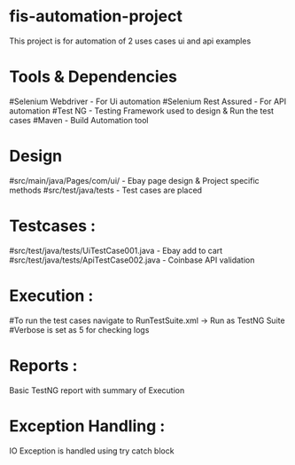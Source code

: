 # fis-automation-project
This project is for automation of 2 uses cases ui and api examples

# Tools & Dependencies
#Selenium Webdriver - For Ui automation
#Selenium Rest Assured  - For API automation
#Test NG - Testing Framework used to design & Run the test cases
#Maven - Build Automation tool

# Design
#src/main/java/Pages/com/ui/ - Ebay page design & Project specific methods
#src/test/java/tests - Test cases are placed

# Testcases :

#src/test/java/tests/UiTestCase001.java - Ebay add to cart  
#src/test/java/tests/ApiTestCase002.java - Coinbase API validation

# Execution :
#To run the test cases navigate to  RunTestSuite.xml -> Run as TestNG Suite
#Verbose is set as 5 for checking logs


# Reports :
Basic TestNG report with summary of Execution

# Exception Handling :
IO Exception is handled using try catch block
